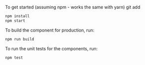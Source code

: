 To get started (assuming npm - works the same with yarn)
git add 
```bash
npm install
npm start
```

To build the component for production, run:

```bash
npm run build
```

To run the unit tests for the components, run:
```bash
npm test
```
